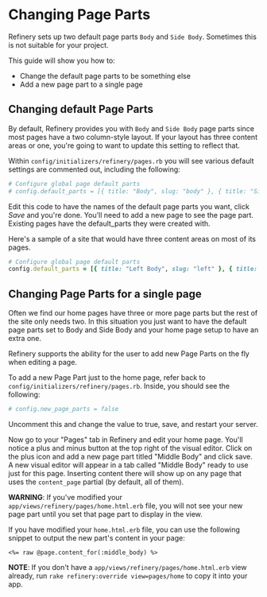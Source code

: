 # Changing Page Parts

Refinery sets up two default page parts `Body` and `Side Body`. Sometimes this is not suitable for your project.

This guide will show you how to:

* Change the default page parts to be something else
* Add a new page part to a single page

## Changing default Page Parts

By default, Refinery provides you with `Body` and `Side Body` page parts since most pages have a two column-style layout. If your layout has three content areas or one, you're going to want to update this setting to reflect that.

Within `config/initializers/refinery/pages.rb` you will see various default settings are commented out, including the following:

```ruby
# Configure global page default parts
# config.default_parts = [{ title: "Body", slug: "body" }, { title: "Side Body", slug: "side_body" }]
```

Edit this code to have the names of the default page parts you want, click *Save* and you're done. You'll need to add a new page to see the page part. Existing pages have the default_parts they were created with.

Here's a sample of a site that would have three content areas on most of its pages.

```ruby
# Configure global page default parts
config.default_parts = [{ title: "Left Body", slug: "left" }, { title: "Middle Body", slug: "middle" }, { title: "Right Body", slug: "right" }]
```

## Changing Page Parts for a single page

Often we find our home pages have three or more page parts but the rest of the site only needs two. In this situation you just want to have the default page parts set to Body and Side Body and your home page setup to have an extra one.

Refinery supports the ability for the user to add new Page Parts on the fly when editing a page.

To add a new Page Part just to the home page, refer back to `config/initializers/refinery/pages.rb`. Inside, you should see the following:

```ruby
# config.new_page_parts = false
```

Uncomment this and change the value to true, save, and restart your server.

Now go to your "Pages" tab in Refinery and edit your home page. You'll notice a plus and minus button at the top right of the visual editor. Click on the plus icon and add a new page part titled "Middle Body" and click save. A new visual editor will appear in a tab called "Middle Body" ready to use just for this page. Inserting content there will show up on any page that uses the `content_page` partial (by default, all of them).

__WARNING__: If you've modified your `app/views/refinery/pages/home.html.erb` file, you will not see your new page part until you set that page part to display in the view.

If you have modified your `home.html.erb` file, you can use the following snippet to output the new part's content in your page:

```erb
<%= raw @page.content_for(:middle_body) %>
```

__NOTE__: If you don't have a `app/views/refinery/pages/home.html.erb` view already, run `rake refinery:override view=pages/home` to copy it into your app.
